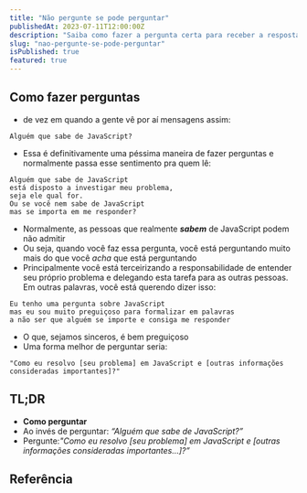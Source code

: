 ```yaml
---
title: "Não pergunte se pode perguntar"
publishedAt: 2023-07-11T12:00:00Z
description: "Saiba como fazer a pergunta certa para receber a resposta certa "
slug: "nao-pergunte-se-pode-perguntar"
isPublished: true
featured: true
---
```


## Como fazer perguntas

- de vez em quando a gente vê por aí mensagens assim:

```
Alguém que sabe de JavaScript?
```

- Essa é definitivamente uma péssima maneira de fazer perguntas e normalmente passa esse sentimento pra quem lê:

```
Alguém que sabe de JavaScript
está disposto a investigar meu problema,
seja ele qual for.
Ou se você nem sabe de JavaScript
mas se importa em me responder? 
```

- Normalmente, as pessoas que realmente *****sabem***** de JavaScript podem não admitir
- Ou seja, quando você faz essa pergunta, você está perguntando muito mais do que você *acha* que está perguntando
- Principalmente você está terceirizando a responsabilidade de entender seu próprio problema e delegando esta tarefa para as outras pessoas. Em outras palavras, você está querendo dizer isso:

```
Eu tenho uma pergunta sobre JavaScript
mas eu sou muito preguiçoso para formalizar em palavras
a não ser que alguém se importe e consiga me responder
```

- O que, sejamos sinceros, é bem preguiçoso
- Uma forma melhor de perguntar seria:

```
"Como eu resolvo [seu problema] em JavaScript e [outras informações consideradas importantes]?"
```

## TL;DR

- **Como perguntar**
- Ao invés de perguntar: *“Alguém que sabe de JavaScript?”*
- Pergunte:*"Como eu resolvo [seu problema] em JavaScript e [outras informações consideradas importantes…]?”*

## Referência
